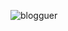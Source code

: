 ![blogguer](https://github.com/yuankong666/Ultimate-RAT-Collection/assets/128066597/b9385677-58c9-4091-b320-fb9b4cb1376a)
